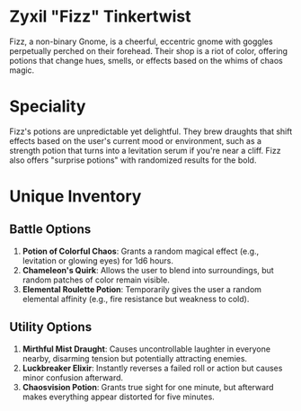 # Zyxil "Fizz" Tinkertwist
Fizz, a non-binary Gnome, is a cheerful, eccentric gnome with goggles perpetually perched on their forehead. Their shop is a riot of color, offering potions that change hues, smells, or effects based on the whims of chaos magic.
# Speciality
Fizz's potions are unpredictable yet delightful. They brew draughts that shift effects based on the user's current mood or environment, such as a strength potion that turns into a levitation serum if you're near a cliff. Fizz also offers "surprise potions" with randomized results for the bold.
# Unique Inventory
## Battle Options
1. **Potion of Colorful Chaos**: Grants a random magical effect (e.g., levitation or glowing eyes) for 1d6 hours.
2. **Chameleon's Quirk**: Allows the user to blend into surroundings, but random patches of color remain visible.
3. **Elemental Roulette Potion**: Temporarily gives the user a random elemental affinity (e.g., fire resistance but weakness to cold).
## Utility Options
1. **Mirthful Mist Draught**: Causes uncontrollable laughter in everyone nearby, disarming tension but potentially attracting enemies.
2. **Luckbreaker Elixir**: Instantly reverses a failed roll or action but causes minor confusion afterward.
3. **Chaosvision Potion**: Grants true sight for one minute, but afterward makes everything appear distorted for five minutes.